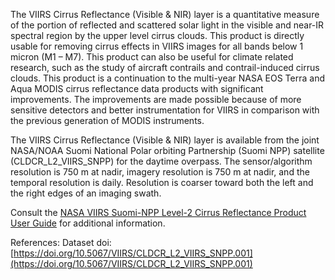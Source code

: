 The VIIRS Cirrus Reflectance (Visible & NIR) layer is a quantitative measure of the portion of reflected and scattered solar light in the visible and near-IR spectral region by the upper level cirrus clouds. This product is directly usable for removing cirrus effects in VIIRS images for all bands below 1 micron (M1 – M7). This product can also be useful for climate related research, such as the study of aircraft contrails and contrail-induced cirrus clouds. This product is a continuation to the multi-year NASA EOS Terra and Aqua MODIS cirrus reflectance data products with significant improvements. The improvements are made possible because of more sensitive detectors and better instrumentation for VIIRS in comparison with the previous generation of MODIS instruments.

The VIIRS Cirrus Reflectance (Visible & NIR) layer is available from the joint NASA/NOAA Suomi National Polar orbiting Partnership (Suomi NPP) satellite (CLDCR_L2_VIIRS_SNPP) for the daytime overpass. The sensor/algorithm resolution is 750 m at nadir, imagery resolution is 750 m at nadir, and the temporal resolution is daily. Resolution is coarser toward both the left and the right edges of an imaging swath.

Consult the [NASA VIIRS Suomi-NPP Level-2 Cirrus Reflectance Product User Guide](https://ladsweb.modaps.eosdis.nasa.gov/missions-and-measurements/viirs/VIIRS_Cirrus_Refl_User_Guide_Oct_2020.pdf) for additional information.

References: Dataset doi:[https://doi.org/10.5067/VIIRS/CLDCR_L2_VIIRS_SNPP.001](https://doi.org/10.5067/VIIRS/CLDCR_L2_VIIRS_SNPP.001)

